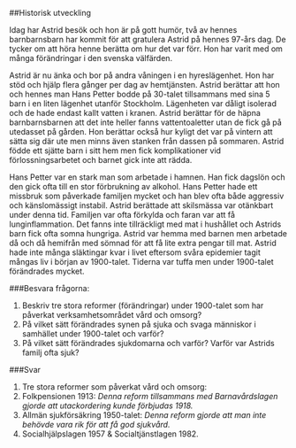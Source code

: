 ##Historisk utveckling

Idag har Astrid besök och hon är på gott humör, två av hennes barnbarnsbarn har kommit för att gratulera Astrid på hennes 97-års dag. De tycker om att höra henne berätta om hur det var förr. Hon har varit med om många förändringar i den svenska välfärden.

Astrid är nu änka och bor på andra våningen i en hyreslägenhet. Hon har stöd och hjälp flera gånger per dag av hemtjänsten. Astrid berättar att hon och hennes man Hans Petter bodde på 30-talet tillsammans med sina 5 barn i en liten lägenhet utanför Stockholm. Lägenheten var dåligt isolerad och de hade endast kallt vatten i kranen. Astrid berättar för de häpna barnbarnsbarnen att det inte heller fanns vattentoaletter utan de fick gå på utedasset på gården. Hon berättar också hur kyligt det var på vintern att sätta sig där ute men minns även stanken från dassen på sommaren. Astrid födde ett sjätte barn i sitt hem men fick komplikationer vid förlossningsarbetet och barnet gick inte att rädda.

Hans Petter var en stark man som arbetade i hamnen. Han fick dagslön och den gick ofta till en stor förbrukning av alkohol. Hans Petter hade ett missbruk som påverkade familjen mycket och han blev ofta både aggressiv och känslomässigt instabil. Astrid berättade att skilsmässa var otänkbart under denna tid. Familjen var ofta förkylda och faran var att få lunginflammation. Det fanns inte tillräckligt med mat i hushållet och Astrids barn fick ofta somna hungriga. Astrid var hemma med barnen men arbetade då och då hemifrån med sömnad för att få lite extra pengar till mat. Astrid hade inte många släktingar kvar i livet eftersom svåra epidemier tagit mångas liv i början av 1900-talet. Tiderna var tuffa men under 1900-talet förändrades mycket.

 
###Besvara frågorna:

1. Beskriv tre stora reformer (förändringar) under 1900-talet som har påverkat verksamhetsområdet vård och omsorg?
2. På vilket sätt förändrades synen på sjuka och svaga människor i samhället under 1900-talet och varför? 
3. På vilket sätt förändrades sjukdomarna och varför? Varför var Astrids familj ofta sjuk?

###Svar

1. Tre stora reformer som påverkat vård och omsorg:
 1. Folkpensionen 1913: _Denna reform tillsammans med Barnavårdslagen gjorde att utackordering kunde förbjudas 1918._
 2. Allmän sjukförsäkring 1950-talet: _Denna reform gjorde att man inte behövde vara rik för att få god sjukvård._
 3. Socialhjälpslagen 1957 & Socialtjänstlagen 1982.

